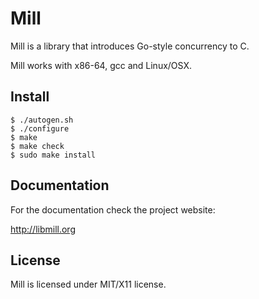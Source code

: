 Mill
====

Mill is a library that introduces Go-style concurrency to C.

Mill works with x86-64, gcc and Linux/OSX.

Install
-------

```
$ ./autogen.sh
$ ./configure
$ make
$ make check
$ sudo make install
```

Documentation
-------------

For the documentation check the project website:

http://libmill.org

License
-------

Mill is licensed under MIT/X11 license.
